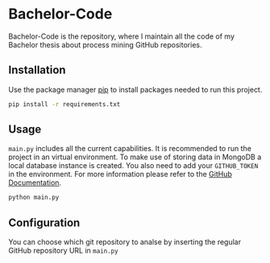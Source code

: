 # Bachelor-Code

Bachelor-Code is the repository, where I maintain all the code of my Bachelor thesis about process mining GitHub repositories.
## Installation

Use the package manager [pip](https://pip.pypa.io/en/stable/) to install packages needed to run this project. 

```bash
pip install -r requirements.txt
```

## Usage

```main.py``` includes all the current capabilities. It is recommended to run the project in an virtual environment. To make use of storing data in MongoDB a local database instance is created. You also need to add your ```GITHUB_TOKEN``` in the environment. For more information please refer to the [GitHub Documentation](https://docs.github.com/en/rest/using-the-rest-api/getting-started-with-the-rest-api?apiVersion=2022-11-28).

```bash
python main.py
```

## Configuration
You can choose which git repository to analse by inserting the regular GitHub repository URL in ```main.py```
